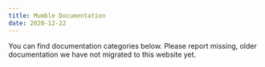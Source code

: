 ```yaml
---
title: Mumble Documentation
date: 2020-12-22
---
```

You can find documentation categories below. Please report missing, older documentation we have not migrated to this website yet.
